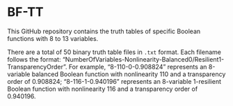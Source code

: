# BF-TT
This GitHub repository contains the truth tables of specific Boolean functions with 8 to 13 variables.

There are a total of 50 binary truth table files in `.txt` format. Each filename follows the format: “NumberOfVariables-Nonlinearity-Balanced0/Resilient1-TransparencyOrder”.
For example, “8-110-0-0.908824” represents an 8-variable balanced Boolean function with nonlinearity 110 and a transparency order of 0.908824;
“8-116-1-0.940196” represents an 8-variable 1-resilient Boolean function with nonlinearity 116 and a transparency order of 0.940196.


